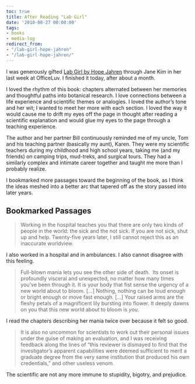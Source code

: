 ```yaml
---
toc: true
title: After Reading "Lab Girl"
date: '2018-08-27 00:00:00'
tags:
- books
- media-log
redirect_from:
- "/lab-girl-hope-jahren"
- "/lab-girl-hope-jahren/"
---
```


I was generously gifted [Lab Girl by Hope Jahren](https://www.penguinrandomhouse.com/books/248239/lab-girl-by-hope-jahren/9781101873724/) through Jane Kim in her last week at OfficeLuv. I finished it today, after about a month.

I loved the rhythm of this book: chapters alternated between her memories and thoughtful paths into botanical research. I love connections between a life experience and scientific themes or analogies. I loved the author’s tone and her wit; I wanted to meet her more with each section. I loved the way it would cause me to drift my eyes off the page in thought after reading a scientific explanation and would glue my eyes to the page through a teaching experience.

The author and her partner Bill continuously reminded me of my uncle, Tom and his teaching partner (basically my aunt), Karen. They were my scientific teachers during my childhood and high school years, taking me (and my friends) on camping trips, mud-treks, and surgical tours. They had a similarly complex and intimate career together and taught me more than I probably realize.

I bookmarked more passages toward the beginning of the book, as I think the ideas meshed into a better arc that tapered off as the story passed into later years.

## Bookmarked Passages

> Working in the hospital teaches you that there are only two kinds of people in the world: the sick and the not sick. If you are not sick, shut up and help. Twenty-five years later, I still cannot reject this as an inaccurate worldview.

I also worked in a hospital and in ambulances. I also cannot disagree with this feeling.

> Full-blown mania lets you see the other side of death. &nbsp;Its onset is profoundly visceral and unexpected, no matter how many times you’ve been through it. It is your body that fist sense the urgency of a new world about to bloom. […] Nothing, nothing can be loud enough or bright enough or move fast enough. […] Your raised arms are the fleshy petals of a magnificent lily bursting into flower. It deeply dawns on you that this new world about to bloom is _you_.

I read the chapters describing her mania twice over because it felt so good.

> It is also no uncommon for scientists to work out their personal issues under the guise of making an evaluation, and I was receiving feedback along the lines of “this reviewer is dismayed to find that the investigator’s apparent capabilities were deemed sufficient to merit a graduate degree from the very same institution that produced his own credentials,” and other useless venom.

The scientific are not any more immune to stupidity, bigotry, and prejudice.

